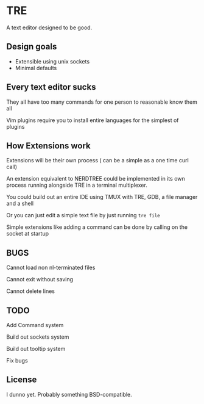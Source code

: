 # TRE
A text editor designed to be good.

## Design goals
* Extensible using unix sockets
* Minimal defaults

## Every text editor sucks

They all have too many commands for one person to reasonable know them all

Vim plugins require you to install entire languages for the simplest of plugins

## How Extensions work

Extensions will be their own process ( can be a simple as a one time curl call)

An extension equivalent to NERDTREE could be implemented in its own process running alongside TRE in a terminal multiplexer.

You could build out an entire IDE using TMUX with TRE, GDB, a file manager and a shell

Or you can just edit a simple text file by just running ``tre file``

Simple extensions like adding a command can be done by calling on the socket at startup

## BUGS

Cannot load non nl-terminated files

Cannot exit without saving

Cannot delete lines

## TODO

Add Command system

Build out sockets system

Build out tooltip system

Fix bugs

## License

I dunno yet. Probably something BSD-compatible.
